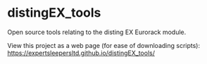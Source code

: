 # distingEX_tools

Open source tools relating to the disting EX Eurorack module.

View this project as a web page (for ease of downloading scripts): https://expertsleepersltd.github.io/distingEX_tools/

